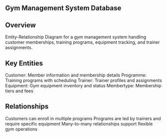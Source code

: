## Gym Management System Database
## Overview
Entity-Relationship Diagram for a gym management system handling customer memberships, training programs, equipment tracking, and trainer assignments.
## Key Entities

Customer: Member information and membership details
Programme: Training programs with scheduling
Trainer: Trainer profiles and assignments
Equipment: Gym equipment inventory and status
Membertype: Membership tiers and fees

## Relationships

Customers can enroll in multiple programs
Programs are led by trainers and require specific equipment
Many-to-many relationships support flexible gym operations

